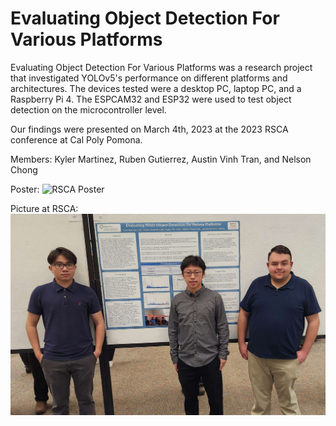 # Evaluating Object Detection For Various Platforms

Evaluating Object Detection For Various Platforms was a research project that investigated YOLOv5's performance on different platforms and architectures. The devices tested were a desktop PC, laptop PC, and a Raspberry Pi 4. The ESPCAM32 and ESP32 were used to test object detection on the microcontroller level.

Our findings were presented on March 4th, 2023 at the 2023 RSCA conference at Cal Poly Pomona.

Members: Kyler Martinez, Ruben Gutierrez, Austin Vinh Tran, and Nelson Chong

Poster:
![RSCA Poster](Presentation/22RSCAPoster.png)

Picture at RSCA:
![Austin Vinh Tran, Nelson Chong, and Kyler Martinez at RSCA](Presentation/rsca.png)
